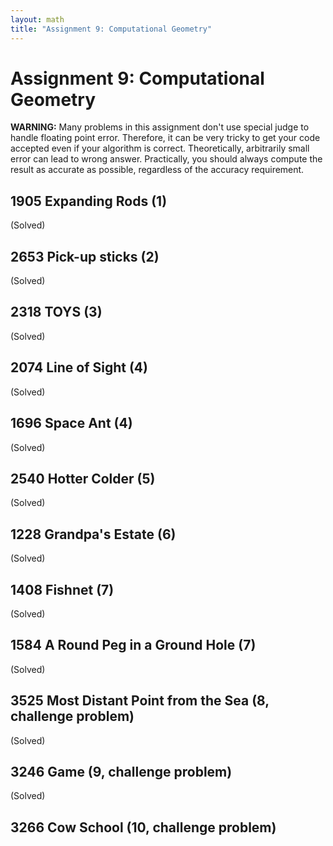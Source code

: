 ```yaml
---
layout: math
title: "Assignment 9: Computational Geometry"
---
```


# Assignment 9: Computational Geometry

**WARNING:** Many problems in this assignment don't use special judge to handle floating point error. Therefore, it can be very tricky to get your code accepted even if your algorithm is correct. Theoretically, arbitrarily small error can lead to wrong answer. Practically, you should always compute the result as accurate as possible, regardless of the accuracy requirement.

## 1905 Expanding Rods (1)

(Solved)

## 2653 Pick-up sticks (2)

(Solved)

## 2318 TOYS (3)

(Solved)

## 2074 Line of Sight (4)

(Solved)

## 1696 Space Ant (4)

(Solved)

## 2540 Hotter Colder (5)

(Solved)

## 1228 Grandpa's Estate (6)

(Solved)

## 1408 Fishnet (7)

(Solved)

## 1584 A Round Peg in a Ground Hole (7)

(Solved)

## 3525 Most Distant Point from the Sea (8, challenge problem)

(Solved)

## 3246 Game (9, challenge problem)

(Solved)

## 3266 Cow School (10, challenge problem)